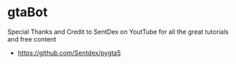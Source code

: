 # gtaBot

Special Thanks and Credit to SentDex on YoutTube for all the great tutorials and free content 
- https://github.com/Sentdex/pygta5

